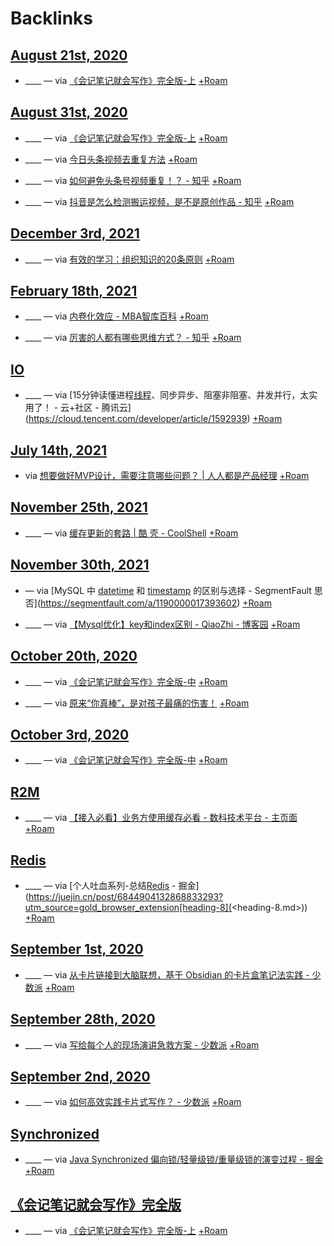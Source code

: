
# Backlinks
## [August 21st, 2020](<August 21st, 2020.md>)
- ____ — via [《会记笔记就会写作》完全版-上](https://mp.weixin.qq.com/s?__biz=MzI1NTA4Nzk5Mw==&mid=2247483737&idx=1&sn=39b37468fd4bdb3f20589489ecf63118&chksm=ea3a054fdd4d8c59e0625583d5b5b21e1b0f5beed9aece9424d80b4de86e79a2d1a1e31c8b8f&scene=158[rd](<rd.md>)) [+Roam](<+Roam.md>)

## [August 31st, 2020](<August 31st, 2020.md>)
- ____ — via [《会记笔记就会写作》完全版-上](https://mp.weixin.qq.com/s?__biz=MzI1NTA4Nzk5Mw==&mid=2247483737&idx=1&sn=39b37468fd4bdb3f20589489ecf63118&chksm=ea3a054fdd4d8c59e0625583d5b5b21e1b0f5beed9aece9424d80b4de86e79a2d1a1e31c8b8f&scene=158[rd](<rd.md>)) [+Roam](<+Roam.md>)

- ____ — via [今日头条视频去重复方法](https://mp.weixin.qq.com/s/a0SckvCaRtw7XMCdZTaHoQ) [+Roam](<+Roam.md>)

- ____ — via [如何避免头条号视频重复！？ - 知乎](https://www.zhihu.com/question/56721461/answer/431772586) [+Roam](<+Roam.md>)

- ____ — via [抖音是怎么检测搬运视频，是不是原创作品 - 知乎](https://zhuanlan.zhihu.com/p/134132388) [+Roam](<+Roam.md>)

## [December 3rd, 2021](<December 3rd, 2021.md>)
-  ____ — via [有效的学习：组织知识的20条原则](https://github.com/Quorafind/SMDoc-CN/blob/master/%E6%A6%82%E8%BF%B0/20rules.md) [+Roam](<+Roam.md>)

## [February 18th, 2021](<February 18th, 2021.md>)
- ____ — via [内卷化效应 - MBA智库百科](https://wiki.mbalib.com/wiki/%E5%86%85%E5%8D%B7%E5%8C%96%E6%95%88%E5%BA%94) [+Roam](<+Roam.md>)

- ____ — via [厉害的人都有哪些思维方式？ - 知乎](https://www.zhihu.com/question/314711679/answer/1556675510) [+Roam](<+Roam.md>)

## [IO](<IO.md>)
- ____ — via [15分钟读懂进程[线程](<线程.md>)、同步异步、阻塞非阻塞、并发并行，太实用了！ - 云+社区 - 腾讯云](https://cloud.tencent.com/developer/article/1592939) [+Roam](<+Roam.md>)

## [July 14th, 2021](<July 14th, 2021.md>)
- via [想要做好MVP设计，需要注意哪些问题？ | 人人都是产品经理](http://www.woshipm.com/pmd/3994223.html) [+Roam](<+Roam.md>)

## [November 25th, 2021](<November 25th, 2021.md>)
- ____ — via [缓存更新的套路 | 酷 壳 - CoolShell](https://coolshell.cn/articles/17416.html) [+Roam](<+Roam.md>)

## [November 30th, 2021](<November 30th, 2021.md>)
- — via [MySQL 中 [datetime](<datetime.md>) 和 [timestamp](<timestamp.md>) 的区别与选择 - SegmentFault 思否](https://segmentfault.com/a/1190000017393602) [+Roam](<+Roam.md>)

- ____ — via [【Mysql优化】key和index区别 - QiaoZhi - 博客园](https://www.cnblogs.com/qlqwjy/p/8594798.html) [+Roam](<+Roam.md>)

## [October 20th, 2020](<October 20th, 2020.md>)
- ____ — via [《会记笔记就会写作》完全版-中](https://mp.weixin.qq.com/s?__biz=MzI1NTA4Nzk5Mw==&mid=2247483814&idx=1&sn=d2371a3016337a6bd66cef2cd80653e9&chksm=ea3a05b0dd4d8ca62a7948c4da3e821c95e3a28a7f8479e42944967ba071ff3a79ee25b75e8e&scene=158[rd](<rd.md>)) [+Roam](<+Roam.md>)

- ____ — via [原来“你真棒”，是对孩子最痛的伤害！](https://mp.weixin.qq.com/s/1vmTn41qu-PoCBoxaKcEjA) [+Roam](<+Roam.md>)

## [October 3rd, 2020](<October 3rd, 2020.md>)
- ____ — via [《会记笔记就会写作》完全版-中](https://mp.weixin.qq.com/s?__biz=MzI1NTA4Nzk5Mw==&mid=2247483814&idx=1&sn=d2371a3016337a6bd66cef2cd80653e9&chksm=ea3a05b0dd4d8ca62a7948c4da3e821c95e3a28a7f8479e42944967ba071ff3a79ee25b75e8e&scene=158[rd](<rd.md>)) [+Roam](<+Roam.md>)

## [R2M](<R2M.md>)
- ____ — via [【接入必看】业务方使用缓存必看 - 数科技术平台 - 主页面](https://cf.jd.com/pages/viewpage.action?pageId=350685726) [+Roam](<+Roam.md>)

## [Redis](<Redis.md>)
- ____ — via [个人吐血系列-总结[Redis](<Redis.md>) - 掘金](https://juejin.cn/post/6844904132868833293?utm_source=gold_browser_extension[heading-8](<heading-8.md>)) [+Roam](<+Roam.md>)

## [September 1st, 2020](<September 1st, 2020.md>)
- ____ — via [从卡片链接到大脑联想，基于 Obsidian 的卡片盒笔记法实践 - 少数派](https://sspai.com/post/60802) [+Roam](<+Roam.md>)

## [September 28th, 2020](<September 28th, 2020.md>)
- ____ — via [写给每个人的现场演讲急救方案 - 少数派](https://sspai.com/post/62835) [+Roam](<+Roam.md>)

## [September 2nd, 2020](<September 2nd, 2020.md>)
- ____ — via [如何高效实践卡片式写作？ - 少数派](https://sspai.com/post/59109) [+Roam](<+Roam.md>)

## [Synchronized](<Synchronized.md>)
- ____ — via [Java Synchronized 偏向锁/轻量级锁/重量级锁的演变过程 - 掘金](https://juejin.cn/post/7007656138518822925) [+Roam](<+Roam.md>)

## [《会记笔记就会写作》完全版](<《会记笔记就会写作》完全版.md>)
- ____ — via [《会记笔记就会写作》完全版-上](https://mp.weixin.qq.com/s?__biz=MzI1NTA4Nzk5Mw==&mid=2247483737&idx=1&sn=39b37468fd4bdb3f20589489ecf63118&chksm=ea3a054fdd4d8c59e0625583d5b5b21e1b0f5beed9aece9424d80b4de86e79a2d1a1e31c8b8f&scene=158[rd](<rd.md>)) [+Roam](<+Roam.md>)

